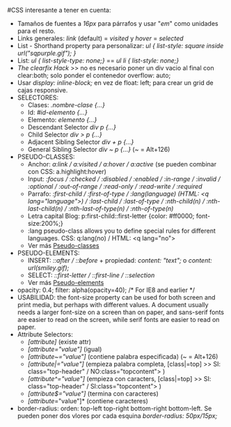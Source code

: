#CSS interesante a tener en cuenta:

* Tamaños de fuentes a *16px* para párrafos y usar "*em*" como unidades para el resto.
* Links generales: *link* (default) = *visited* y *hover* = *selected*
* List - Shorthand property para personalizar: *ul { list-style: square inside url("sqpurple.gif"); }*
* List: *ul { list-style-type: none;}* == *ul li { list-style: none;}*
* *The clearfix Hack* >> no es necesario poner un div vacio al final con clear:both; solo ponder el contenedor overflow: auto;
* Usar *display: inline-block;* en vez de float: left; para crear un grid de cajas responsive.
* SELECTORES:
  - Clases: *.nombre-clase {...}*
  - Id: *#id-elemento {...}*
  - Elemento: *elemento {...}*
  - Descendant Selector *div p {...}*
  - Child Selector *div > p {...}*
  - Adjacent Sibling Selector *div + p {...}*
  - General Sibling Selector *div ~ p {...}*   (~ = Alt+126)
* PSEUDO-CLASSES: 
  - Anchor: *a:link / a:visited / a:hover / a:active* (se pueden combinar con CSS: a.highlight:hover)
  - Input: *:focus / :checked / :disabled / :enabled / :in-range / :invalid / :optional / :out-of-range / :read-only / :read-write / :required*
  - Parrafo: *:first-child / :first-of-type / :lang(language) (HTML: &lt;q lang="language"&gt;) / :last-child / :last-of-type / :nth-child(n) / :nth-last-child(n) / :nth-last-of-type(n) / :nth-of-type(n)* 
  - Letra capital Blog: p:first-child::first-letter {color: #ff0000; font-size:200%;}
  - :lang pseudo-class allows you to define special rules for different languages. CSS: q:lang(no) / HTML: &lt;q lang="no"&gt;
  - Ver más [Pseudo-classes](http://www.w3schools.com/css/css_pseudo_classes.asp)
* PSEUDO-ELEMENTS:
  - INSERT: *::after / ::before* + propiedad: *content: "text";* o *content: url(smiley.gif);*
  - SELECT: *::first-letter / ::first-line / ::selection*
  - Ver más [Pseudo-elements](http://www.w3schools.com/css/css_pseudo_elements.asp)
* opacity: 0.4; filter: alpha(opacity=40); /* For IE8 and earlier */
* USABILIDAD: the font-size property can be used for both screen and print media, but perhaps with different values. A document usually needs a larger font-size on a screen than on paper, and sans-serif fonts are easier to read on the screen, while serif fonts are easier to read on paper.
* Attribute Selectors:   
  - *[attribute]* (existe attr)
  - *[attribute="value"]* (igual)
  - *[attribute~="value"]* (contiene palabra especificada) (~ = Alt+126)
  - *[attribute|="value"]* (empieza palabra completa, [class|=top] >> SI: class="top-header" / NO:class="topcontent"> )
  - *[attribute^="value"]* (empieza con caracters, [class|=top] >> SI: class="top-header" / SI:class="topcontent"> )
  - *[attribute$="value"]* (termina con caracteres)
  - *[attribute*="value"]* (contiene caracteres)
* border-radius: orden: top-left top-right bottom-right bottom-left. Se pueden poner dos vlores por cada esquina *border-radius: 50px/15px;*


